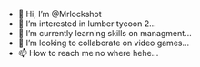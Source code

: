 - 👋 Hi, I’m @Mrlockshot
- 👀 I’m interested in lumber tycoon 2...
- 🌱 I’m currently learning skills on managment...
- 💞️ I’m looking to collaborate on video games...
- 📫 How to reach me no where hehe...

<!---
Mrlockshot/Mrlockshot is a ✨ special ✨ repository because its `README.md` (this file) appears on your GitHub profile.
You can click the Preview link to take a look at your changes.
--->
